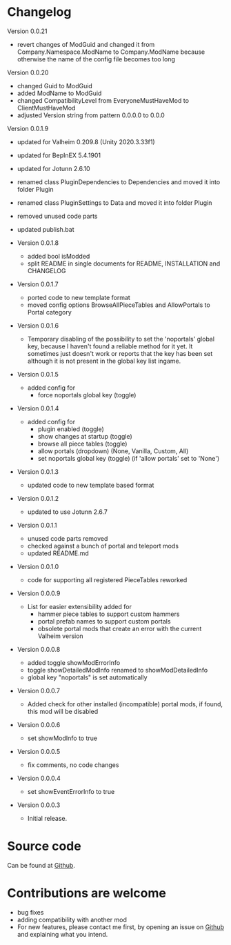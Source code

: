# Changelog

Version 0.0.21
   * revert changes of ModGuid and changed it from Company.Namespace.ModName to Company.ModName because otherwise the name of the config file becomes too long

Version 0.0.20
   * changed Guid to ModGuid
   * added ModName to ModGuid
   * changed CompatibilityLevel from EveryoneMustHaveMod to ClientMustHaveMod
   * adjusted Version string from pattern 0.0.0.0 to 0.0.0

Version 0.0.1.9
   * updated for Valheim 0.209.8 (Unity 2020.3.33f1)
   * updated for BepInEX 5.4.1901
   * updated for Jotunn 2.6.10
   * renamed class PluginDependencies to Dependencies and moved it into folder Plugin
   * renamed class PluginSettings to Data and moved it into folder Plugin
   * removed unused code parts
   * updated publish.bat

* Version 0.0.1.8
    * added bool isModded
    * split README in single documents for README, INSTALLATION and CHANGELOG

* Version 0.0.1.7
    * ported code to new template format
    * moved config options BrowseAllPieceTables and AllowPortals to Portal category

* Version 0.0.1.6
    * Temporary disabling of the possibility to set the 'noportals' global key, because I haven't found a reliable method for it yet. It sometimes just doesn't work or reports that the key has been set although it is not present in the global key list ingame.

* Version 0.0.1.5
  * added config for
    - force noportals global key (toggle)

* Version 0.0.1.4
  * added config for
    - plugin enabled (toggle)
    - show changes at startup (toggle)
    - browse all piece tables (toggle)
    - allow portals (dropdown) (None, Vanilla, Custom, All)
    - set noportals global key (toggle) (if 'allow portals' set to 'None')

* Version 0.0.1.3
  * updated code to new template based format

* Version 0.0.1.2
  * updated to use Jotunn 2.6.7

* Version 0.0.1.1
  * unused code parts removed
  * checked against a bunch of portal and teleport mods
  * updated README.md

* Version 0.0.1.0
  * code for supporting all registered PieceTables reworked

* Version 0.0.0.9
  * List for easier extensibility added for
    - hammer piece tables to support custom hammers
    - portal prefab names to support custom portals
    - obsolete portal mods that create an error with the current Valheim version

* Version 0.0.0.8
  * added toggle showModErrorInfo
  * toggle showDetailedModInfo renamed to showModDetailedInfo
  * global key "noportals" is set automatically

* Version 0.0.0.7
  * Added check for other installed (incompatible) portal mods, if found, this mod will be disabled

* Version 0.0.0.6
  * set showModInfo to true

* Version 0.0.0.5
  * fix comments, no code changes

* Version 0.0.0.4
  * set showEventErrorInfo to true

* Version 0.0.0.3
  * Initial release.

# Source code

Can be found at [Github](https://github.com/NitrinaxValheim/NoPortal).

# Contributions are welcome

* bug fixes
* adding compatibility with another mod
* For new features, please contact me first, by opening an issue on [Github](https://github.com/NitrinaxValheim/NoPortal/issues) and explaining what you intend.
